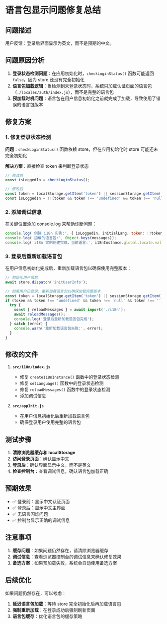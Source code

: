 # 语言包显示问题修复总结

## 问题描述

用户反馈：登录后界面显示为英文，而不是预期的中文。

## 问题原因分析

1. **登录状态检测问题**：在应用初始化时，`checkLoginStatus()` 函数可能返回 `false`，因为 store 还没有完全初始化
2. **语言包加载逻辑**：当检测到未登录状态时，系统只加载认证页面的语言包（`./locales/auth/index.js`），而不是完整的语言包
3. **预加载时机问题**：语言包在用户信息初始化之前就完成了加载，导致使用了错误的语言包版本

## 修复方案

### 1. 修复登录状态检测

**问题**：`checkLoginStatus()` 函数依赖 store，但在应用初始化时 store 可能还未完全初始化

**解决方案**：直接检查 token 来判断登录状态

```javascript
// 修改前
const isLoggedIn = checkLoginStatus();

// 修改后
const token = localStorage.getItem('token') || sessionStorage.getItem('token');
const isLoggedIn = !!(token && token !== 'undefined' && token !== 'null' && token !== '');
```

### 2. 添加调试信息

在关键位置添加 console.log 来帮助诊断问题：

```javascript
console.log('创建 i18n 实例:', { isLoggedIn, initialLang, token: !!token });
console.log('加载的语言包:', Object.keys(messages));
console.log('i18n 实例创建完成，当前语言:', i18nInstance.global.locale.value);
```

### 3. 登录后重新加载语言包

在用户信息初始化完成后，重新加载语言包以确保使用完整版本：

```javascript
// 初始化用户信息
await store.dispatch('initUserInfo');

// 如果用户已登录，重新加载语言包以确保加载完整版本
const token = localStorage.getItem('token') || sessionStorage.getItem('token');
if (token && token !== 'undefined' && token !== 'null' && token !== '') {
  try {
    const { reloadMessages } = await import('./i18n');
    await reloadMessages();
    console.log('登录后重新加载语言包完成');
  } catch (error) {
    console.warn('重新加载语言包失败:', error);
  }
}
```

## 修改的文件

1. **`src/i18n/index.js`**
   - 修复 `createI18nInstance()` 函数中的登录状态检测
   - 修复 `setLanguage()` 函数中的登录状态检测
   - 修复 `reloadMessages()` 函数中的登录状态检测
   - 添加调试信息

2. **`src/appInit.js`**
   - 在用户信息初始化后重新加载语言包
   - 确保登录用户使用完整的语言包

## 测试步骤

1. **清除浏览器缓存和 localStorage**
2. **访问登录页面**：确认显示中文
3. **登录后**：确认界面显示中文，而不是英文
4. **检查控制台**：查看调试信息，确认语言包加载正确

## 预期效果

- ✅ 登录前：显示中文认证页面
- ✅ 登录后：显示中文主界面
- ✅ 无语言闪烁问题
- ✅ 控制台显示正确的调试信息

## 注意事项

1. **缓存问题**：如果问题仍然存在，请清除浏览器缓存
2. **调试信息**：查看浏览器控制台的调试信息来确认修复效果
3. **备选方案**：如果预加载失败，系统会自动使用备选方案

## 后续优化

如果问题仍然存在，可以考虑：

1. **延迟语言包加载**：等待 store 完全初始化后再加载语言包
2. **强制重新加载**：在登录成功后强制刷新页面
3. **语言包缓存**：优化语言包的缓存策略
